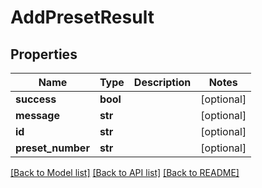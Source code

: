 # AddPresetResult


## Properties
Name | Type | Description | Notes
------------ | ------------- | ------------- | -------------
**success** | **bool** |  | [optional] 
**message** | **str** |  | [optional] 
**id** | **str** |  | [optional] 
**preset_number** | **str** |  | [optional] 

[[Back to Model list]](../README.md#documentation-for-models) [[Back to API list]](../README.md#documentation-for-api-endpoints) [[Back to README]](../README.md)


